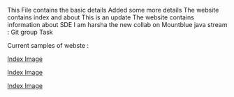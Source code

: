 This File contains the basic details
Added some more details
The website contains index and about 
This is an update
The website contains information about SDE
I am harsha the new collab on Mountblue java stream : Git group Task

Current samples of webste : 

[Index Image](images/indexImg.png)

[Index Image](images/contactImg.png)

[Index Image](image/aboutImg.png)